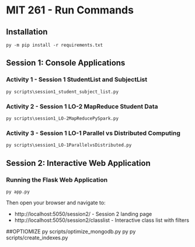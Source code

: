 # MIT 261 - Run Commands

## Installation
```
py -m pip install -r requirements.txt
```

## Session 1: Console Applications

### Activity 1 - Session 1 StudentList and SubjectList
```
py scripts\session1_student_subject_list.py
```

### Activity 2 - Session 1 LO-2 MapReduce Student Data
```
py scripts\session1_LO-2MapReducePySpark.py
```

### Activity 3 - Session 1 LO-1 Parallel vs Distributed Computing
```
py scripts\session1_LO-1ParallelvsDistributed.py
```

## Session 2: Interactive Web Application

### Running the Flask Web Application
```
py app.py
```

Then open your browser and navigate to:
- http://localhost:5050/session2/ - Session 2 landing page
- http://localhost:5050/session2/classlist - Interactive class list with filters


##OPTIOMIZE
py scripts/optimize_mongodb.py
py  py scripts/create_indexes.py  
